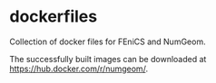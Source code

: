 # dockerfiles
Collection of docker files for FEniCS and NumGeom.

The successfully built images can be downloaded at https://hub.docker.com/r/numgeom/.
